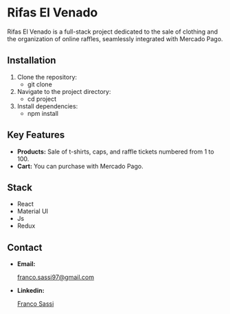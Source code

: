 # Rifas El Venado

Rifas El Venado is a full-stack project dedicated to the sale of clothing and the organization of online raffles, seamlessly integrated with Mercado Pago.

## Installation
1. Clone the repository:
   - git clone
2. Navigate to the project directory:
   - cd project
3. Install dependencies:
   - npm install

## Key Features
- **Products:**
 Sale of t-shirts, caps, and raffle tickets numbered from 1 to 100.
- **Cart:**
  You can purchase with Mercado Pago.

## Stack
- React
- Material UI
- Js
- Redux
  
## Contact
- **Email:**

  franco.sassi97@gmail.com

- **Linkedin:**

  <a href="https://www.linkedin.com/in/sassifranco/">Franco Sassi </a>
